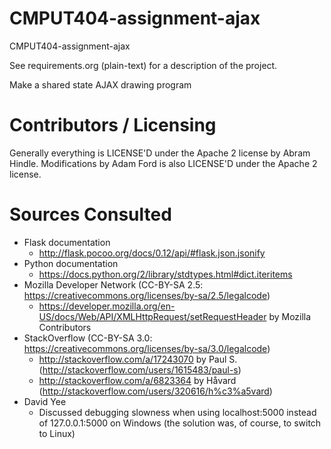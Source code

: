 CMPUT404-assignment-ajax
==============================

CMPUT404-assignment-ajax

See requirements.org (plain-text) for a description of the project.

Make a shared state AJAX drawing program

Contributors / Licensing
========================

Generally everything is LICENSE'D under the Apache 2 license by Abram Hindle.
Modifications by Adam Ford is also LICENSE'D under the Apache 2 license.

Sources Consulted
=================

* Flask documentation
    * http://flask.pocoo.org/docs/0.12/api/#flask.json.jsonify
* Python documentation
    * https://docs.python.org/2/library/stdtypes.html#dict.iteritems
* Mozilla Developer Network (CC-BY-SA 2.5: https://creativecommons.org/licenses/by-sa/2.5/legalcode)
    * https://developer.mozilla.org/en-US/docs/Web/API/XMLHttpRequest/setRequestHeader by Mozilla Contributors
* StackOverflow (CC-BY-SA 3.0: https://creativecommons.org/licenses/by-sa/3.0/legalcode)
    * http://stackoverflow.com/a/17243070 by Paul S. (http://stackoverflow.com/users/1615483/paul-s)
    * http://stackoverflow.com/a/6823364 by Håvard (http://stackoverflow.com/users/320616/h%c3%a5vard)
* David Yee
    * Discussed debugging slowness when using localhost:5000 instead of 127.0.0.1:5000 on Windows
        (the solution was, of course, to switch to Linux)

